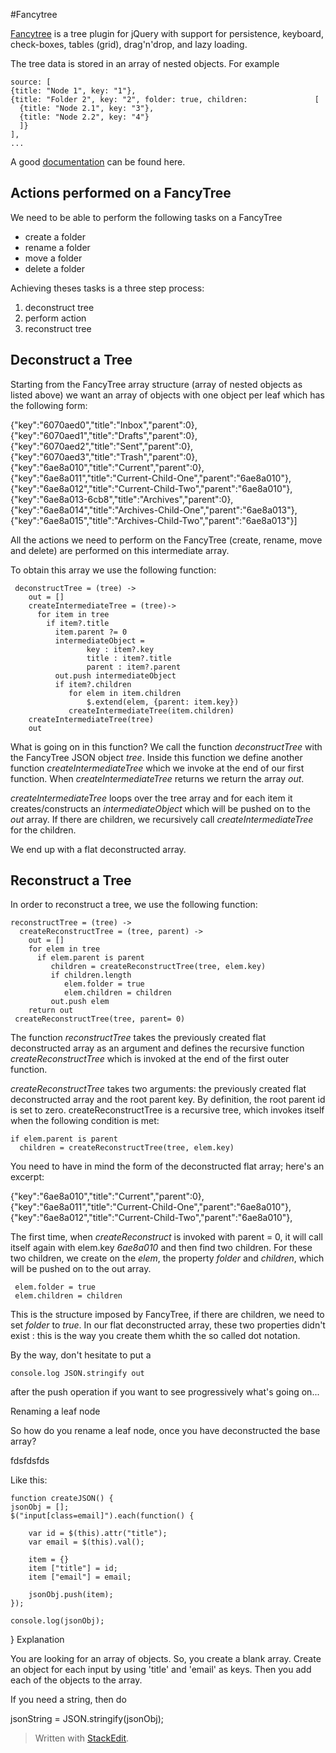#Fancytree

[Fancytree](https://github.com/mar10/fancytree)  is a tree plugin for jQuery with support for persistence, keyboard, check-boxes, tables (grid), drag'n'drop, and lazy loading.

The tree data is stored in an array of nested objects. For example



    source: [
    {title: "Node 1", key: "1"},
    {title: "Folder 2", key: "2", folder: true, children:               [    
      {title: "Node 2.1", key: "3"},
      {title: "Node 2.2", key: "4"}
      ]}
    ],
    ...
  
A good [documentation](http://wwwendt.de/tech/fancytree/demo/index.html) can be found here.




Actions performed on a FancyTree
--------------------------------

We need to be able to perform the following tasks on a FancyTree

 - create a folder
 - rename a folder
 - move a folder
 - delete a folder


Achieving theses tasks is a three step process:

 1. deconstruct tree
 2. perform action
 3. reconstruct tree


Deconstruct a Tree
------------------

Starting from the FancyTree array structure (array of nested objects as listed above) we want an array of objects with one object per leaf which has the following form:

{"key":"6070aed0","title":"Inbox","parent":0},
{"key":"6070aed1","title":"Drafts","parent":0},
{"key":"6070aed2","title":"Sent","parent":0},
{"key":"6070aed3","title":"Trash","parent":0},
{"key":"6ae8a010","title":"Current","parent":0},
{"key":"6ae8a011","title":"Current-Child-One","parent":"6ae8a010"},{"key":"6ae8a012","title":"Current-Child-Two","parent":"6ae8a010"},{"key":"6ae8a013-6cb8","title":"Archives","parent":0},{"key":"6ae8a014","title":"Archives-Child-One","parent":"6ae8a013"},{"key":"6ae8a015","title":"Archives-Child-Two","parent":"6ae8a013"}] 

All the actions we need to perform on the FancyTree (create, rename, move and delete) are performed on this intermediate array.

To obtain this array we use the following function:

 

     deconstructTree = (tree) ->
        out = []    
        createIntermediateTree = (tree)->    
          for item in tree
            if item?.title 
              item.parent ?= 0   
              intermediateObject = 
                     key : item?.key
                     title : item?.title
                     parent : item?.parent
              out.push intermediateObject                   
              if item?.children 
                 for elem in item.children
                     $.extend(elem, {parent: item.key})
                 createIntermediateTree(item.children) 
        createIntermediateTree(tree)
        out

What is going on in this function?
We call the function *deconstructTree* with the FancyTree JSON object *tree*.
Inside this function we define another function *createIntermediateTree* which we invoke at the end of our first function.
When *createIntermediateTree* returns we return the array *out*.

*createIntermediateTree* loops over the tree array and for each item it creates/constructs an *intermediateObject* which will be pushed on to the *out* array.
If there are children, we recursively call *createIntermediateTree* for the children.

We end up with a flat deconstructed array.


Reconstruct a Tree
------------------

In order to reconstruct a tree, we use the following function:
 

    reconstructTree = (tree) ->
      createReconstructTree = (tree, parent) ->
        out = []
        for elem in tree
          if elem.parent is parent
             children = createReconstructTree(tree, elem.key)
             if children.length
                elem.folder = true
                elem.children = children
             out.push elem       
        return out
     createReconstructTree(tree, parent= 0)

The function *reconstructTree* takes the previously created flat deconstructed array as an argument and defines the recursive function *createReconstructTree* which is invoked at the end of the first outer function.

*createReconstructTree* takes two arguments: the previously created flat deconstructed array and the root parent key. By definition, the root parent id is set to zero.
createReconstructTree is a recursive tree, which invokes itself  when the following condition is met:

 

    if elem.parent is parent
      children = createReconstructTree(tree, elem.key)

You need to have in mind the form of the deconstructed flat array; here's an excerpt:

{"key":"6ae8a010","title":"Current","parent":0},
{"key":"6ae8a011","title":"Current-Child-One","parent":"6ae8a010"},
{"key":"6ae8a012","title":"Current-Child-Two","parent":"6ae8a010"},

The first time, when *createReconstruct* is invoked with parent = 0, it will call itself again with elem.key *6ae8a010* and then find two children.
For these two children, we create on the *elem*, the property *folder* and *children*, which will be pushed on to the out array. 
        

     elem.folder = true
     elem.children = children

This is the structure imposed by FancyTree, if there are children, we need to set *folder* to *true*. In our flat deconstructed array, these two properties didn't exist : this is the way you create them whith the so called dot notation.

By the way, don't hesitate to put a 

    console.log JSON.stringify out 

 
after the push operation if you want to see progressively what's going on...


Renaming a leaf node

So how do you rename a leaf node, once you have deconstructed the base array?







fdsfdsfds

Like this:

	function createJSON() {
    jsonObj = [];
    $("input[class=email]").each(function() {

        var id = $(this).attr("title");
        var email = $(this).val();

        item = {}
        item ["title"] = id;
        item ["email"] = email;

        jsonObj.push(item);
    });

    console.log(jsonObj);
}
Explanation

You are looking for an array of objects. So, you create a blank array. Create an object for each input by using 'title' and 'email' as keys. Then you add each of the objects to the array.

If you need a string, then do

jsonString = JSON.stringify(jsonObj);





> Written with [StackEdit](https://stackedit.io/).

